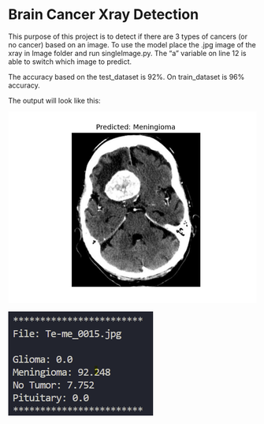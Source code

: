 # Brain Cancer Xray Detection

This purpose of this project is to detect if there are 3 types of cancers (or no cancer) based on an image. To use the model place the .jpg image of the xray in Image folder and run singleImage.py. The “a” variable on line 12 is able to switch which image to predict. 

The accuracy based on the test_dataset is 92%. On train_dataset is 96% accuracy.

The output will look like this:

![ImageOutput](Readme%20Images/ImageOutput.png)

![Untitled](Readme%20Images/consoleOutput.png)

